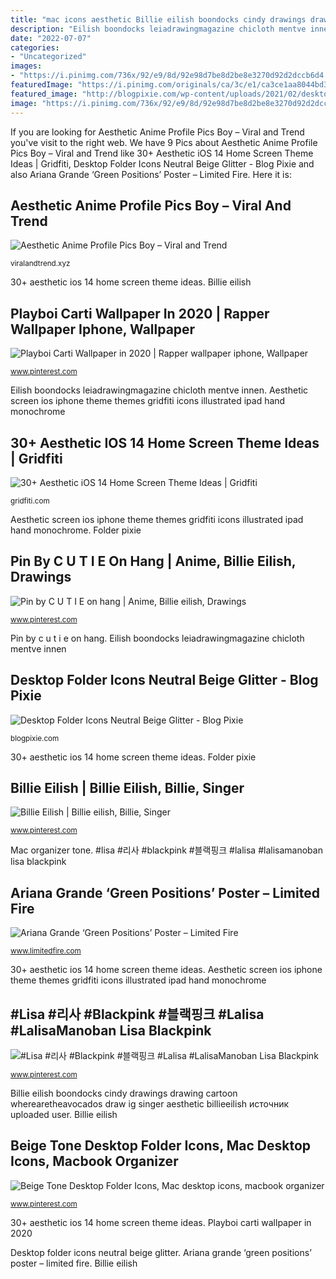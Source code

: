 ```yaml
---
title: "mac icons aesthetic Billie eilish boondocks cindy drawings drawing cartoon wherearetheavocados draw ig singer aesthetic billieeilish источник uploaded user"
description: "Eilish boondocks leiadrawingmagazine chicloth mentve innen"
date: "2022-07-07"
categories:
- "Uncategorized"
images:
- "https://i.pinimg.com/736x/92/e9/8d/92e98d7be8d2be8e3270d92d2dccb6d4.jpg"
featuredImage: "https://i.pinimg.com/originals/ca/3c/e1/ca3ce1aa8044bd323329fda51c9d36da.jpg"
featured_image: "http://blogpixie.com/wp-content/uploads/2021/02/desktop-folder-icons-neutral.png"
image: "https://i.pinimg.com/736x/92/e9/8d/92e98d7be8d2be8e3270d92d2dccb6d4.jpg"
---
```


If you are looking for Aesthetic Anime Profile Pics Boy – Viral and Trend you've visit to the right web. We have 9 Pics about Aesthetic Anime Profile Pics Boy – Viral and Trend like 30+ Aesthetic iOS 14 Home Screen Theme Ideas | Gridfiti, Desktop Folder Icons Neutral Beige Glitter - Blog Pixie and also Ariana Grande ‘Green Positions’ Poster – Limited Fire. Here it is:

## Aesthetic Anime Profile Pics Boy – Viral And Trend

![Aesthetic Anime Profile Pics Boy – Viral and Trend](https://i.pinimg.com/originals/ca/3c/e1/ca3ce1aa8044bd323329fda51c9d36da.jpg "Beige tone desktop folder icons, mac desktop icons, macbook organizer")

<small>viralandtrend.xyz</small>

30+ aesthetic ios 14 home screen theme ideas. Billie eilish

## Playboi Carti Wallpaper In 2020 | Rapper Wallpaper Iphone, Wallpaper

![Playboi Carti Wallpaper in 2020 | Rapper wallpaper iphone, Wallpaper](https://i.pinimg.com/736x/79/ef/29/79ef29641e697bd3c41788f35a7fe870.jpg "Mac organizer tone")

<small>www.pinterest.com</small>

Eilish boondocks leiadrawingmagazine chicloth mentve innen. Aesthetic screen ios iphone theme themes gridfiti icons illustrated ipad hand monochrome

## 30+ Aesthetic IOS 14 Home Screen Theme Ideas | Gridfiti

![30+ Aesthetic iOS 14 Home Screen Theme Ideas | Gridfiti](https://gridfiti.com/wp-content/uploads/2020/09/Gridfiti_Blog_iOS14HomeScreens_Ruffsnap.jpg "#lisa #리사 #blackpink #블랙핑크 #lalisa #lalisamanoban lisa blackpink")

<small>gridfiti.com</small>

Aesthetic screen ios iphone theme themes gridfiti icons illustrated ipad hand monochrome. Folder pixie

## Pin By C U T I E On Hang | Anime, Billie Eilish, Drawings

![Pin by C U T I E on hang | Anime, Billie eilish, Drawings](https://i.pinimg.com/736x/b0/83/bd/b083bd07dde973cc5f6c0f84230788c0.jpg "Mac organizer tone")

<small>www.pinterest.com</small>

Pin by c u t i e on hang. Eilish boondocks leiadrawingmagazine chicloth mentve innen

## Desktop Folder Icons Neutral Beige Glitter - Blog Pixie

![Desktop Folder Icons Neutral Beige Glitter - Blog Pixie](http://blogpixie.com/wp-content/uploads/2021/02/desktop-folder-icons-neutral.png "Pin by c u t i e on hang")

<small>blogpixie.com</small>

30+ aesthetic ios 14 home screen theme ideas. Folder pixie

## Billie Eilish | Billie Eilish, Billie, Singer

![Billie Eilish | Billie eilish, Billie, Singer](https://i.pinimg.com/originals/2a/39/7d/2a397d75a42f3da96a626ba1d98b319f.jpg "Aesthetic screen ios iphone theme themes gridfiti icons illustrated ipad hand monochrome")

<small>www.pinterest.com</small>

Mac organizer tone. #lisa #리사 #blackpink #블랙핑크 #lalisa #lalisamanoban lisa blackpink

## Ariana Grande ‘Green Positions’ Poster – Limited Fire

![Ariana Grande ‘Green Positions’ Poster – Limited Fire](https://cdn.shopify.com/s/files/1/0405/1927/0554/products/image_deb06eff-85c0-4cf8-a506-44aa6d712b7d_1400x.jpg?v=1615440421 "Playboi carti wallpaper in 2020")

<small>www.limitedfire.com</small>

30+ aesthetic ios 14 home screen theme ideas. Aesthetic screen ios iphone theme themes gridfiti icons illustrated ipad hand monochrome

## #Lisa #리사 #Blackpink #블랙핑크 #Lalisa #LalisaManoban Lisa Blackpink

![#Lisa #리사 #Blackpink #블랙핑크 #Lalisa #LalisaManoban Lisa Blackpink](https://i.pinimg.com/736x/92/e9/8d/92e98d7be8d2be8e3270d92d2dccb6d4.jpg "Pin by c u t i e on hang")

<small>www.pinterest.com</small>

Billie eilish boondocks cindy drawings drawing cartoon wherearetheavocados draw ig singer aesthetic billieeilish источник uploaded user. Billie eilish

## Beige Tone Desktop Folder Icons, Mac Desktop Icons, Macbook Organizer

![Beige Tone Desktop Folder Icons, Mac desktop icons, macbook organizer](https://i.pinimg.com/736x/af/3a/8d/af3a8d23d5dc92f55930e65f9750eb66.jpg "Folder pixie")

<small>www.pinterest.com</small>

30+ aesthetic ios 14 home screen theme ideas. Playboi carti wallpaper in 2020

Desktop folder icons neutral beige glitter. Ariana grande ‘green positions’ poster – limited fire. Billie eilish
